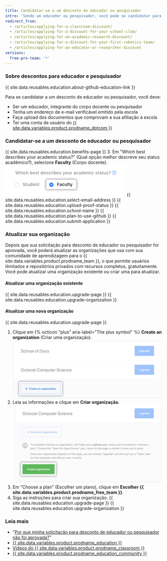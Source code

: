 ```yaml
---
title: Candidatar-se a um desconto de educador ou pesquisador
intro: 'Sendo um educador ou pesquisador, você pode se candidatar para receber o {{ site.data.variables.product.prodname_team }} gratuitamente para a conta da sua organização.'
redirect_from:
  - /articles/applying-for-a-classroom-discount/
  - /articles/applying-for-a-discount-for-your-school-club/
  - /articles/applying-for-an-academic-research-discount/
  - /articles/applying-for-a-discount-for-your-first-robotics-team/
  - /articles/applying-for-an-educator-or-researcher-discount
versions:
  free-pro-team: '*'
---
```


### Sobre descontos para educador e pesquisador

{{ site.data.reusables.education.about-github-education-link }}

Para se candidatar a um desconto de educador ou pesquisador, você deve:
- Ser um educador, integrante do corpo docente ou pesquisador
- Tenha um endereço de e-mail verificável emitido pela escola
- Faça upload dos documentos que comprovam a sua afiliação à escola
- Ter uma conta de usuário do [{{ site.data.variables.product.prodname_dotcom }}](/articles/signing-up-for-a-new-github-account)

### Candidatar-se a um desconto de educador ou pesquisador

{{ site.data.reusables.education.benefits-page }}
3. Em "Which best describes your academic status?" (Qual opção melhor descreve seu status acadêmico?), selecione **Faculty** (Corpo docente). ![Selecione o status acadêmico](/assets/images/help/education/academic-status-faculty.png)
{{ site.data.reusables.education.select-email-address }}
{{ site.data.reusables.education.upload-proof-status }}
{{ site.data.reusables.education.school-name }}
{{ site.data.reusables.education.plan-to-use-github }}
{{ site.data.reusables.education.submit-application }}

### Atualizar sua organização

Depois que sua solicitação para desconto de educador ou pesquisador for aprovada, você poderá atualizar as organizações que usa com sua comunidade de aprendizagem para o {{ site.data.variables.product.prodname_team }}, o que permite usuários ilimitados e repositórios privados com recursos completos, gratuitamente. Você pode atualizar uma organização existente ou criar uma para atualizar.

#### Atualizar uma organização existente

{{ site.data.reusables.education.upgrade-page }}
{{ site.data.reusables.education.upgrade-organization }}

#### Atualizar uma nova organização

{{ site.data.reusables.education.upgrade-page }}
1. Clique em {% octicon "plus" aria-label="The plus symbol" %} **Create an organization** (Criar uma organização). ![Botão Create an organization (Criar uma organização)](/assets/images/help/education/create-org-button.png)
3. Leia as informações e clique em **Criar organização**. ![Botão Create an organization (Criar uma organização)](/assets/images/help/education/create-organization-button.png)
4. Em "Choose a plan" (Escolher um plano), clique em **Escolher {{ site.data.variables.product.prodname_free_team }}**.
5. Siga as instruções para criar sua organização.
{{ site.data.reusables.education.upgrade-page }}
{{ site.data.reusables.education.upgrade-organization }}

### Leia mais

- "[Por que minha solicitação para desconto de educador ou pesquisador não foi aprovada?](/articles/why-wasn-t-my-application-for-an-educator-or-researcher-discount-approved)"
- [{{ site.data.variables.product.prodname_education }}](https://education.github.com)
- [Vídeos do {{ site.data.variables.product.prodname_classroom }}](https://classroom.github.com/videos)
- [{{ site.data.variables.product.prodname_education_community }}](https://education.github.community/)
